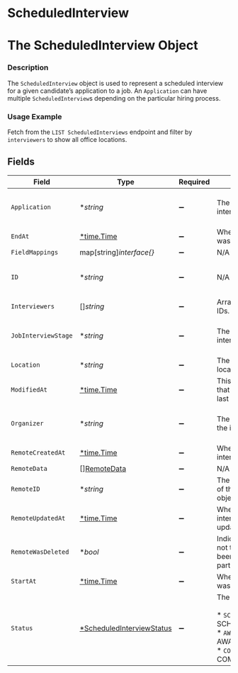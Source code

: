 # ScheduledInterview

# The ScheduledInterview Object
### Description
The `ScheduledInterview` object is used to represent a scheduled interview for a given candidate’s application to a job. An `Application` can have multiple `ScheduledInterview`s depending on the particular hiring process.
### Usage Example
Fetch from the `LIST ScheduledInterviews` endpoint and filter by `interviewers` to show all office locations.


## Fields

| Field                                                                                                                | Type                                                                                                                 | Required                                                                                                             | Description                                                                                                          | Example                                                                                                              |
| -------------------------------------------------------------------------------------------------------------------- | -------------------------------------------------------------------------------------------------------------------- | -------------------------------------------------------------------------------------------------------------------- | -------------------------------------------------------------------------------------------------------------------- | -------------------------------------------------------------------------------------------------------------------- |
| `Application`                                                                                                        | **string*                                                                                                            | :heavy_minus_sign:                                                                                                   | The application being interviewed.                                                                                   | 92e8a369-fffe-430d-b93a-f7e8a16563f1                                                                                 |
| `EndAt`                                                                                                              | [*time.Time](https://pkg.go.dev/time#Time)                                                                           | :heavy_minus_sign:                                                                                                   | When the interview was ended.                                                                                        | 2021-10-15T02:00:00Z                                                                                                 |
| `FieldMappings`                                                                                                      | map[string]*interface{}*                                                                                             | :heavy_minus_sign:                                                                                                   | N/A                                                                                                                  |                                                                                                                      |
| `ID`                                                                                                                 | **string*                                                                                                            | :heavy_minus_sign:                                                                                                   | N/A                                                                                                                  | b8faf072-98b9-4445-8a9a-6b4950efca19                                                                                 |
| `Interviewers`                                                                                                       | []*string*                                                                                                           | :heavy_minus_sign:                                                                                                   | Array of `RemoteUser` IDs.                                                                                           |                                                                                                                      |
| `JobInterviewStage`                                                                                                  | **string*                                                                                                            | :heavy_minus_sign:                                                                                                   | The stage of the interview.                                                                                          | 2f7adb59-3fe6-4b5b-aef6-563f72bd13dc                                                                                 |
| `Location`                                                                                                           | **string*                                                                                                            | :heavy_minus_sign:                                                                                                   | The interview's location.                                                                                            | Embarcadero Center 2                                                                                                 |
| `ModifiedAt`                                                                                                         | [*time.Time](https://pkg.go.dev/time#Time)                                                                           | :heavy_minus_sign:                                                                                                   | This is the datetime that this object was last updated by Merge                                                      | 2021-10-16T00:00:00Z                                                                                                 |
| `Organizer`                                                                                                          | **string*                                                                                                            | :heavy_minus_sign:                                                                                                   | The user organizing the interview.                                                                                   | 52bf9b5e-0beb-4f6f-8a72-cd4dca7ca633                                                                                 |
| `RemoteCreatedAt`                                                                                                    | [*time.Time](https://pkg.go.dev/time#Time)                                                                           | :heavy_minus_sign:                                                                                                   | When the third party's interview was created.                                                                        | 2021-10-15T00:00:00Z                                                                                                 |
| `RemoteData`                                                                                                         | [][RemoteData](../../models/shared/remotedata.md)                                                                    | :heavy_minus_sign:                                                                                                   | N/A                                                                                                                  |                                                                                                                      |
| `RemoteID`                                                                                                           | **string*                                                                                                            | :heavy_minus_sign:                                                                                                   | The third-party API ID of the matching object.                                                                       | 3                                                                                                                    |
| `RemoteUpdatedAt`                                                                                                    | [*time.Time](https://pkg.go.dev/time#Time)                                                                           | :heavy_minus_sign:                                                                                                   | When the third party's interview was updated.                                                                        | 2021-10-15T00:00:00Z                                                                                                 |
| `RemoteWasDeleted`                                                                                                   | **bool*                                                                                                              | :heavy_minus_sign:                                                                                                   | Indicates whether or not this object has been deleted by third party webhooks.                                       |                                                                                                                      |
| `StartAt`                                                                                                            | [*time.Time](https://pkg.go.dev/time#Time)                                                                           | :heavy_minus_sign:                                                                                                   | When the interview was started.                                                                                      | 2021-10-15T00:00:00Z                                                                                                 |
| `Status`                                                                                                             | [*ScheduledInterviewStatus](../../models/shared/scheduledinterviewstatus.md)                                         | :heavy_minus_sign:                                                                                                   | The interview's status.<br/><br/>* `SCHEDULED` - SCHEDULED<br/>* `AWAITING_FEEDBACK` - AWAITING_FEEDBACK<br/>* `COMPLETE` - COMPLETE | SCHEDULED                                                                                                            |